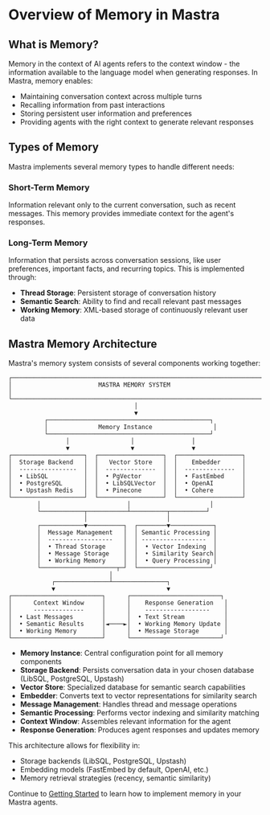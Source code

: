 # Overview of Memory in Mastra

## What is Memory?

Memory in the context of AI agents refers to the context window - the information available to the language model when generating responses. In Mastra, memory enables:

- Maintaining conversation context across multiple turns
- Recalling information from past interactions
- Storing persistent user information and preferences
- Providing agents with the right context to generate relevant responses

## Types of Memory

Mastra implements several memory types to handle different needs:

### Short-Term Memory
Information relevant only to the current conversation, such as recent messages. This memory provides immediate context for the agent's responses.

### Long-Term Memory
Information that persists across conversation sessions, like user preferences, important facts, and recurring topics. This is implemented through:
- **Thread Storage**: Persistent storage of conversation history
- **Semantic Search**: Ability to find and recall relevant past messages
- **Working Memory**: XML-based storage of continuously relevant user data

## Mastra Memory Architecture

Mastra's memory system consists of several components working together:

```text
┌───────────────────────────────────────────────────────────────────────┐
│                        MASTRA MEMORY SYSTEM                            │
└───────────────────────────────────────────────────────────────────────┘
                                   │
                                   ▼
          ┌─────────────────────────────────────────────┐
          │              Memory Instance                 │
          └─────────────────────────────────────────────┘
                │                 │                │
                ▼                 ▼                ▼
┌────────────────────┐  ┌──────────────────┐  ┌──────────────────┐
│  Storage Backend   │  │   Vector Store   │  │    Embedder      │
│  ----------------  │  │  --------------  │  │  --------------  │
│  • LibSQL          │  │  • PgVector      │  │  • FastEmbed     │
│  • PostgreSQL      │  │  • LibSQLVector  │  │  • OpenAI        │
│  • Upstash Redis   │  │  • Pinecone      │  │  • Cohere        │
└────────────────────┘  └──────────────────┘  └──────────────────┘
        │                        │                      │
        └────────────┬───────────┴──────────┬──────────┘
                     │                      │
        ┌────────────▼──────────┐  ┌────────▼────────────┐
        │  Message Management   │  │ Semantic Processing │
        │  ------------------   │  │ ------------------  │
        │  • Thread Storage     │  │  • Vector Indexing  │
        │  • Message Storage    │  │  • Similarity Search│
        │  • Working Memory     │  │  • Query Processing │
        └─────────────────────┬─┘  └────────────────────┘
                            │
            ┌───────────────┴───────────────┐
            ▼                               ▼
┌─────────────────────────┐      ┌─────────────────────────┐
│      Context Window     │      │    Response Generation   │
│      --------------     │      │    ------------------    │
│  • Last Messages        │      │  • Text Stream           │
│  • Semantic Results     │◄────►│  • Working Memory Update │
│  • Working Memory       │      │  • Message Storage       │
└─────────────────────────┘      └─────────────────────────┘
```

- **Memory Instance**: Central configuration point for all memory components
- **Storage Backend**: Persists conversation data in your chosen database (LibSQL, PostgreSQL, Upstash)
- **Vector Store**: Specialized database for semantic search capabilities
- **Embedder**: Converts text to vector representations for similarity search
- **Message Management**: Handles thread and message operations
- **Semantic Processing**: Performs vector indexing and similarity matching
- **Context Window**: Assembles relevant information for the agent
- **Response Generation**: Produces agent responses and updates memory

This architecture allows for flexibility in:
- Storage backends (LibSQL, PostgreSQL, Upstash)
- Embedding models (FastEmbed by default, OpenAI, etc.)
- Memory retrieval strategies (recency, semantic similarity)

Continue to [Getting Started](../2-getting-started/index.md) to learn how to implement memory in your Mastra agents. 